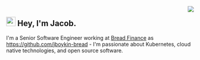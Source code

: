 <img align="right" src="https://media1.giphy.com/media/13HgwGsXF0aiGY/giphy.gif" />
<h2><img src="https://media.giphy.com/media/hvRJCLFzcasrR4ia7z/giphy.gif" width="25px"> Hey, I'm Jacob.</h2>
<p>I'm a Senior Software Engineer working at <a href="https://github.com/getbread">Bread Finance</a> as <a href=https://github.com/jboykin-bread>https://github.com/jboykin-bread</a> - I'm passionate about Kubernetes, cloud native technologies, and open source software. </p>
